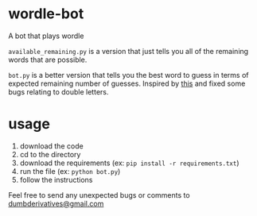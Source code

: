 # wordle-bot
A bot that plays wordle

`available_remaining.py` is a version that just tells you all of the remaining words that are possible.  

`bot.py` is a better version that tells you the best word to guess in terms of expected remaining number of guesses. Inspired by [this](https://ben.land/post/2022/02/11/optimal-wordle-solution/) and fixed some bugs relating to double letters.

# usage
1. download the code
2. cd to the directory
3. download the requirements (ex: `pip install -r requirements.txt`)
3. run the file (ex: `python bot.py`)
4. follow the instructions

Feel free to send any unexpected bugs or comments to dumbderivatives@gmail.com

